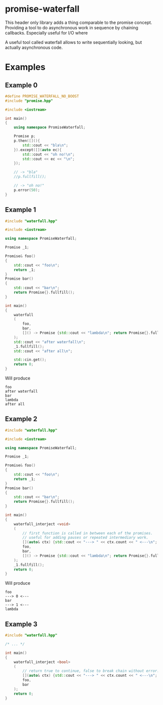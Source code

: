 # promise-waterfall
This header only library adds a thing comparable to the promise concept.
Providing a tool to do asynchronous work in sequence by chaining callbacks.
Especially useful for I/O where 

A useful tool called waterfall allows to write sequentially looking, but actually asynchronous code.

# Examples
## Example 0
```C++
#define PROMISE_WATERFALL_NO_BOOST
#include "promise.hpp"

#include <iostream>

int main()
{
    using namespace PromiseWaterfall;

    Promise p;
    p.then([](){
        std::cout << "bla\n";
    }).except([](auto ec){
        std::cout << "oh no!\n";
        std::cout << ec << "\n";
    });

    // -> "bla"
    //p.fullfill();

    // -> "oh no!"
    p.error(50);
}
```

## Example 1
```C++
#include "waterfall.hpp"

#include <iostream>

using namespace PromiseWaterfall;

Promise _1;

Promise& foo()
{
    std::cout << "foo\n";
    return _1;
}
Promise bar()
{
    std::cout << "bar\n";
    return Promise{}.fullfill();
}

int main()
{
    waterfall
    (
        foo,
        bar,
        []() -> Promise {std::cout << "lambda\n"; return Promise{}.fullfill(); }
    );
    std::cout << "after waterfall\n";
    _1.fullfill();
    std::cout << "after all\n";

    std::cin.get();
    return 0;
}
```
Will produce
```
foo
after waterfall
bar
lambda
after all
```



## Example 2
```C++
#include "waterfall.hpp"

#include <iostream>

using namespace PromiseWaterfall;

Promise _1;

Promise& foo()
{
    std::cout << "foo\n";
    return _1;
}
Promise bar()
{
    std::cout << "bar\n";
    return Promise{}.fullfill();
}

int main()
{
    waterfall_interject <void>
    (
        // first function is called in between each of the promises.
        // useful for adding pauses or repeated intermediary work.
        [](auto& ctx) {std::cout << "---> " << ctx.count << " <---\n"; },
        foo,
        bar,
        []() -> Promise {std::cout << "lambda\n"; return Promise{}.fullfill(); }
    );
    _1.fullfill();
    return 0;
}

```
Will produce
```
foo
---> 0 <---
bar
---> 1 <---
lambda
```

## Example 3
```C++
#include "waterfall.hpp"

/* ... */

int main()
{
    waterfall_interject <bool>
    (
        // return true to continue, false to break chain without error.
        [](auto& ctx) {std::cout << "---> " << ctx.count << " <---\n"; return true;},
        foo,
        bar
    );
    return 0;
}
```
